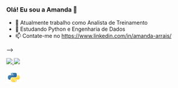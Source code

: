 ### Olá! Eu sou a Amanda 👋


- 🔭 Atualmente trabalho como Analista de Treinamento
- 🌱 Estudando Python e Engenharia de Dados
- 📫 Contate-me no https://www.linkedin.com/in/amanda-arrais/

-->
<div>
  <a href="https://www.linkedin.com/in/amanda-arrais">
  <img heigth="180cm" src="https://github-readme-stats.vercel.app/api?username=aavalerio&show_icons=true&theme=dracula&include_all_commits=true&count_private=true"/>
  <img heigth="180cm" src="https://github-readme-stats.vercel.app/api/top-langs/?username=aavalerio&layout=compact&langs_count=16&theme=dracula"/>
</div>
  
<div style="display: inline_block"><br>
  <img align="center" alt="Amanda-Pyhton" height= "30" width="40" src="https://raw.githubusercontent.com/devicons/devicon/master/icons/python/python-original.svg">
</div>

